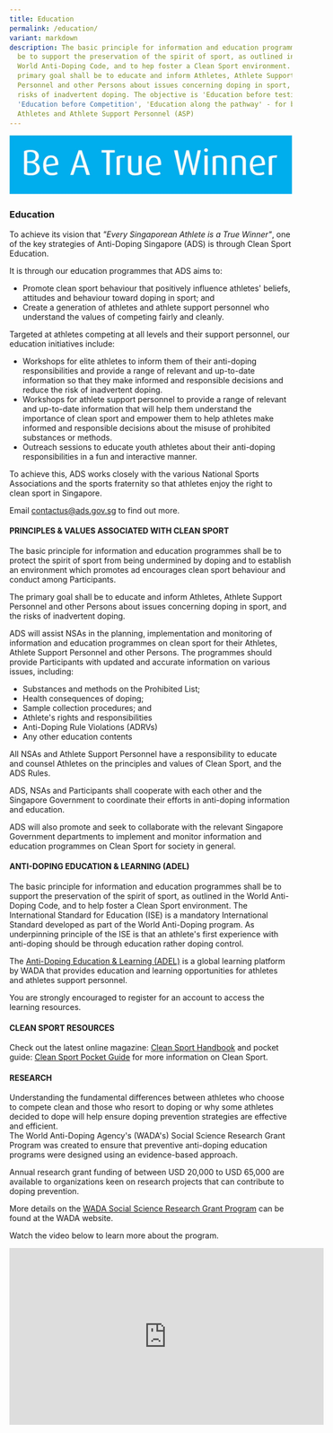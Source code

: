 ```yaml
---
title: Education
permalink: /education/
variant: markdown
description: The basic principle for information and education programmes should
  be to support the preservation of the spirit of sport, as outlined in the
  World Anti-Doping Code, and to hep foster a Clean Sport environment. The
  primary goal shall be to educate and inform Athletes, Athlete Support
  Personnel and other Persons about issues concerning doping in sport, and the
  risks of inadvertent doping. The objective is 'Education before testing',
  'Education before Competition', 'Education along the pathway' - for both
  Athletes and Athlete Support Personnel (ASP)
---
```

![](/images/Education/Be_A_True_Winner.png)
### **Education**

To achieve its vision that *"Every Singaporean Athlete is a True Winner"*, one of the key strategies of Anti-Doping Singapore (ADS) is through Clean Sport Education.

It is through our education programmes that ADS aims to:
* Promote clean sport behaviour that positively influence athletes' beliefs, attitudes and behaviour toward doping in sport; and
* Create a generation of athletes and athlete support personnel who understand the values of competing fairly and cleanly.

Targeted at athletes competing at all levels and their support personnel, our education initiatives include:
* Workshops for elite athletes to inform them of their anti-doping responsibilities and provide a range of relevant and up-to-date information so that they make informed and responsible decisions and reduce the risk of inadvertent doping.
* Workshops for athlete support personnel to provide a range of relevant and up-to-date information that will help them understand the importance of clean sport and empower them to help athletes make informed and responsible decisions about the misuse of prohibited substances or methods.
* Outreach sessions to educate youth athletes about their anti-doping responsibilities in a fun and interactive manner.

To achieve this, ADS works closely with the various National Sports Associations and the sports fraternity so that athletes enjoy the right to clean sport in Singapore. 

Email [contactus@ads.gov.sg](mailto:contactus@ads.gov.sg) to find out more.

#### **PRINCIPLES &amp; VALUES ASSOCIATED  WITH CLEAN SPORT**

The basic principle for information and education programmes shall be to protect the spirit of sport from being undermined by doping and to establish an environment which promotes ad encourages clean sport behaviour and conduct among Participants.

The primary goal shall be to educate and inform Athletes, Athlete Support Personnel and other Persons about issues concerning doping in sport, and the risks of inadvertent doping.

ADS will assist NSAs in the planning, implementation and monitoring of information and education programmes on clean sport for their Athletes, Athlete Support Personnel and other Persons. The programmes should provide Participants with updated and accurate information on various issues, including:

* Substances and methods on the Prohibited List;
* Health consequences of doping;
* Sample collection procedures; and
* Athlete's rights and responsibilities
* Anti-Doping Rule Violations (ADRVs)
* Any other education contents

All NSAs and Athlete Support Personnel have a responsibility to educate and counsel Athletes on the principles and values of Clean Sport, and the ADS Rules.

ADS, NSAs and Participants shall cooperate with each other and the Singapore Government to coordinate their efforts in anti-doping information and education.

ADS will also promote and seek to collaborate with the relevant Singapore Government departments to implement and monitor information and education programmes on Clean Sport for society in general.

#### **ANTI-DOPING EDUCATION &amp; LEARNING (ADEL)**

The basic principle for information and education programmes shall be to support the preservation of the spirit of sport, as outlined in the World Anti-Doping Code, and to help foster a Clean Sport environment. The International Standard for Education (ISE) is a mandatory International Standard developed as part of the World Anti-Doping program. As underpinning principle of the ISE is that an athlete's first experience with anti-doping should be through education rather doping control.

The [Anti-Doping Education &amp; Learning (ADEL)](https://adel.wada-ama.org/learn/external-ecommerce) is a global learning platform by WADA that provides education and learning opportunities for athletes and athletes support personnel.

You are strongly encouraged to register for an account to access the learning resources. 

#### **CLEAN SPORT RESOURCES**  

Check out the latest online magazine: [Clean Sport Handbook](https://heyzine.com/flip-book/bf48972bd0.html) and pocket guide: [Clean Sport Pocket Guide](https://heyzine.com/flip-book/c4a20d1fb5.html) for more information on Clean Sport.

#### **RESEARCH**     
Understanding the fundamental differences between athletes who choose to compete clean and those who resort to doping or why some athletes decided to dope will help ensure doping prevention strategies are effective and efficient.   
The World Anti-Doping Agency's (WADA's) Social Science Research Grant Program was created to ensure that preventive anti-doping education programs were designed using an evidence-based approach.

Annual research grant funding of between USD 20,000 to USD 65,000 are available to organizations keen on research projects that can contribute to doping prevention.

More details on the [WADA Social Science Research Grant Program](https://www.wada-ama.org/en/data-research/social-science-research) can be found at the WADA website.

Watch the video below to learn more about the program.

<iframe width="560" height="315" src="https://www.youtube.com/embed/9y1VYw5LWDc" title="YouTube video player" frameborder="0" allow="accelerometer; autoplay; clipboard-write; encrypted-media; gyroscope; picture-in-picture; web-share" allowfullscreen=""></iframe>